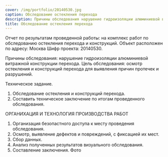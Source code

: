 ```yaml
---
cover: /img/portfolio/20140530.jpg
caption: Обследование остекления перехода
description: Причины обследования нарушение гидроизоляции алюминиевой витражной конструкции перехода. 
title: Обследование остекления перехода
---
```


Отчет по результатам проведенной работы:
на комплекс работ по обследованию остекления перехода и конструкций.
Объект расположен по адресу: Москва 
Шифр проекта: 20140530.	

Причины обследования: нарушение гидроизоляции алюминиевой витражной конструкции перехода. 
Цель обследования: осмотр остекления и конструкций перехода для выявления причин протечек и разрушений.

Техническое задание.
1.	Обследование остекления и конструкций перехода.
2.	Составить техническое заключение по итогам проведенного обследования.

ОРГАНИХАЦИЯ И ТЕХНОЛОГИЯ ПРОИЗВОДСТВА РАБОТ
1.	Организация безопастного доступа к месту проведения обследования.
2.	Осмотр, выявление дефектов и повреждений, с фиксацией их мест.
3.	Сбор данных.
4.	Анализ полученных результатов визуального обследования.
5.	Составление заключения.
Фото 
